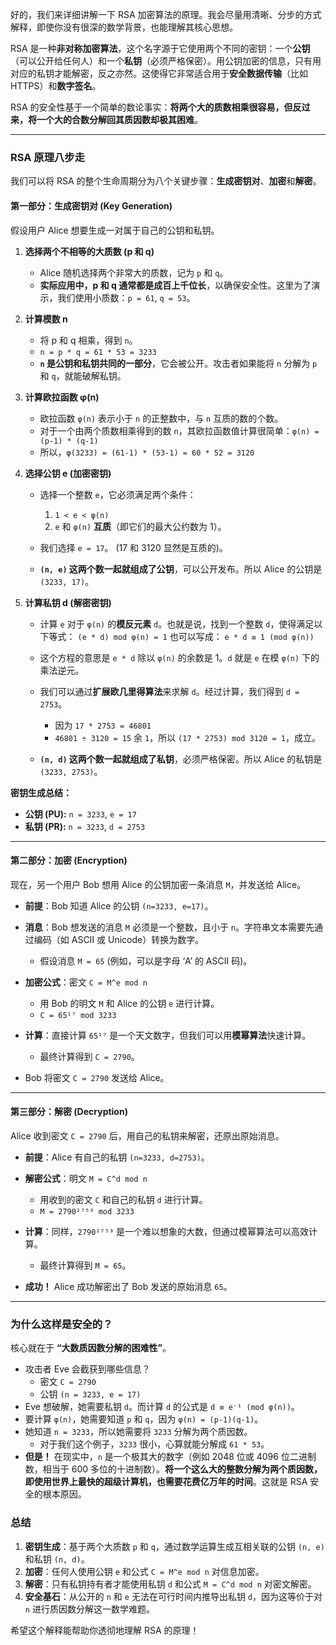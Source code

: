 好的，我们来详细讲解一下 RSA 加密算法的原理。我会尽量用清晰、分步的方式解释，即使你没有很深的数学背景，也能理解其核心思想。

RSA 是一种**非对称加密算法**，这个名字源于它使用两个不同的密钥：一个**公钥**（可以公开给任何人）和一个**私钥**（必须严格保密）。用公钥加密的信息，只有用对应的私钥才能解密，反之亦然。这使得它非常适合用于**安全数据传输**（比如 HTTPS）和**数字签名**。

RSA 的安全性基于一个简单的数论事实：**将两个大的质数相乘很容易，但反过来，将一个大的合数分解回其质因数却极其困难**。

---

### RSA 原理八步走

我们可以将 RSA 的整个生命周期分为八个关键步骤：**生成密钥对**、**加密**和**解密**。

#### 第一部分：生成密钥对 (Key Generation)

假设用户 Alice 想要生成一对属于自己的公钥和私钥。

1.  **选择两个不相等的大质数 (p 和 q)**
    *   Alice 随机选择两个非常大的质数，记为 `p` 和 `q`。
    *   **实际应用中，p 和 q 通常都是成百上千位长**，以确保安全性。这里为了演示，我们使用小质数：`p = 61`, `q = 53`。

2.  **计算模数 n**
    *   将 p 和 q 相乘，得到 `n`。
    *   `n = p * q = 61 * 53 = 3233`
    *   **`n` 是公钥和私钥共同的一部分**，它会被公开。攻击者如果能将 `n` 分解为 `p` 和 `q`，就能破解私钥。

3.  **计算欧拉函数 φ(n)**
    *   欧拉函数 `φ(n)` 表示小于 `n` 的正整数中，与 `n` 互质的数的个数。
    *   对于一个由两个质数相乘得到的数 `n`，其欧拉函数值计算很简单：`φ(n) = (p-1) * (q-1)`
    *   所以，`φ(3233) = (61-1) * (53-1) = 60 * 52 = 3120`

4.  **选择公钥 e (加密密钥)**
    *   选择一个整数 `e`，它必须满足两个条件：
        1.  `1 < e < φ(n)`
        2.  `e` 和 `φ(n)` **互质**（即它们的最大公约数为 1）。
    *   我们选择 `e = 17`。 (17 和 3120 显然是互质的)。

    *   **`(n, e)` 这两个数一起就组成了公钥**，可以公开发布。所以 Alice 的公钥是 `(3233, 17)`。

5.  **计算私钥 d (解密密钥)**
    *   计算 `e` 对于 `φ(n)` 的**模反元素** `d`。也就是说，找到一个整数 `d`，使得满足以下等式：
        `(e * d) mod φ(n) = 1`
        也可以写成：
        `e * d ≡ 1 (mod φ(n))`
    *   这个方程的意思是 `e * d` 除以 `φ(n)` 的余数是 1。`d` 就是 `e` 在模 `φ(n)` 下的乘法逆元。
    *   我们可以通过**扩展欧几里得算法**来求解 `d`。经过计算，我们得到 `d = 2753`。
        *   因为 `17 * 2753 = 46801`
        *   `46801 ÷ 3120 = 15` 余 `1`，所以 `(17 * 2753) mod 3120 = 1`，成立。

    *   **`(n, d)` 这两个数一起就组成了私钥**，必须严格保密。所以 Alice 的私钥是 `(3233, 2753)`。

**密钥生成总结：**
*   **公钥 (PU):** `n = 3233`, `e = 17`
*   **私钥 (PR):** `n = 3233`, `d = 2753`

---

#### 第二部分：加密 (Encryption)

现在，另一个用户 Bob 想用 Alice 的公钥加密一条消息 `M`，并发送给 Alice。

*   **前提**：Bob 知道 Alice 的公钥 `(n=3233, e=17)`。
*   **消息**：Bob 想发送的消息 `M` 必须是一个整数，且小于 `n`。字符串文本需要先通过编码（如 ASCII 或 Unicode）转换为数字。
    *   假设消息 `M = 65` (例如，可以是字母 ‘A’ 的 ASCII 码)。

*   **加密公式**：密文 `C = M^e mod n`
    *   用 Bob 的明文 `M` 和 Alice 的公钥 `e` 进行计算。
    *   `C = 65¹⁷ mod 3233`

*   **计算**：直接计算 `65¹⁷` 是一个天文数字，但我们可以用**模幂算法**快速计算。
    *   最终计算得到 `C = 2790`。

*   Bob 将密文 `C = 2790` 发送给 Alice。

---

#### 第三部分：解密 (Decryption)

Alice 收到密文 `C = 2790` 后，用自己的私钥来解密，还原出原始消息。

*   **前提**：Alice 有自己的私钥 `(n=3233, d=2753)`。
*   **解密公式**：明文 `M = C^d mod n`
    *   用收到的密文 `C` 和自己的私钥 `d` 进行计算。
    *   `M = 2790²⁷⁵³ mod 3233`

*   **计算**：同样，`2790²⁷⁵³` 是一个难以想象的大数，但通过模幂算法可以高效计算。
    *   最终计算得到 `M = 65`。

*   **成功！** Alice 成功解密出了 Bob 发送的原始消息 `65`。

---

### 为什么这样是安全的？

核心就在于 **“大数质因数分解的困难性”**。

*   攻击者 Eve 会截获到哪些信息？
    *   密文 `C = 2790`
    *   公钥 `(n = 3233, e = 17)`
*   Eve 想破解，她需要私钥 `d`。而计算 `d` 的公式是 `d ≡ e⁻¹ (mod φ(n))`。
*   要计算 `φ(n)`，她需要知道 `p` 和 `q`，因为 `φ(n) = (p-1)(q-1)`。
*   她知道 `n = 3233`，所以她需要将 `3233` 分解为两个质因数。
    *   对于我们这个例子，`3233` 很小，心算就能分解成 `61 * 53`。
*   **但是！** 在现实中，`n` 是一个极其大的数字（例如 2048 位或 4096 位二进制数，相当于 600 多位的十进制数）。**将一个这么大的整数分解为两个质因数，即使用世界上最快的超级计算机，也需要花费亿万年的时间**。这就是 RSA 安全的根本原因。

### 总结

1.  **密钥生成**：基于两个大质数 `p` 和 `q`，通过数学运算生成互相关联的公钥 `(n, e)` 和私钥 `(n, d)`。
2.  **加密**：任何人使用公钥 `e` 和公式 `C = M^e mod n` 对信息加密。
3.  **解密**：只有私钥持有者才能使用私钥 `d` 和公式 `M = C^d mod n` 对密文解密。
4.  **安全基石**：从公开的 `n` 和 `e` 无法在可行时间内推导出私钥 `d`，因为这等价于对 `n` 进行质因数分解这一数学难题。

希望这个解释能帮助你透彻地理解 RSA 的原理！
